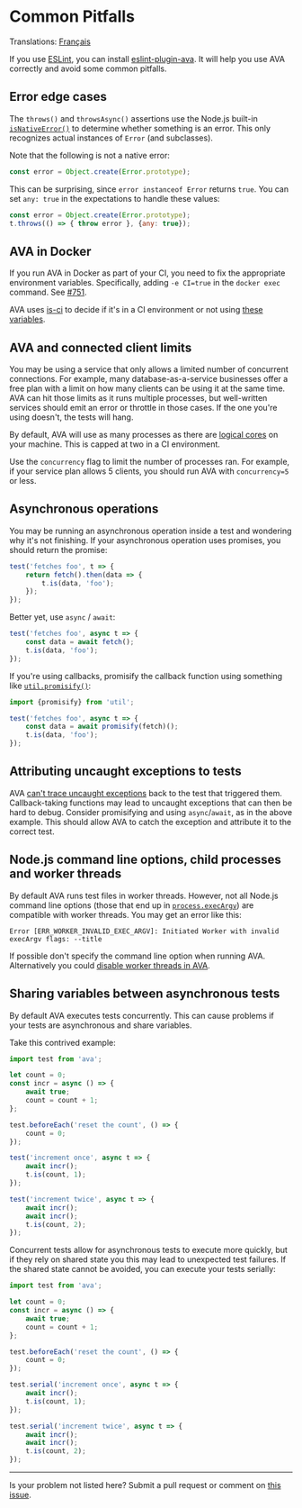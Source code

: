# Common Pitfalls

Translations: [Français](https://github.com/avajs/ava-docs/blob/main/fr_FR/docs/08-common-pitfalls.md)

If you use [ESLint](https://eslint.org), you can install [eslint-plugin-ava](https://github.com/avajs/eslint-plugin-ava). It will help you use AVA correctly and avoid some common pitfalls.

## Error edge cases

The `throws()` and `throwsAsync()` assertions use the Node.js built-in [`isNativeError()`](https://nodejs.org/api/util.html#utiltypesisnativeerrorvalue) to determine whether something is an error. This only recognizes actual instances of `Error` (and subclasses).

Note that the following is not a native error:

```js
const error = Object.create(Error.prototype);
```

This can be surprising, since `error instanceof Error` returns `true`. You can set `any: true` in the expectations to handle these values:

```js
const error = Object.create(Error.prototype);
t.throws(() => { throw error }, {any: true});
```

## AVA in Docker

If you run AVA in Docker as part of your CI, you need to fix the appropriate environment variables. Specifically, adding `-e CI=true` in the `docker exec` command. See [#751](https://github.com/avajs/ava/issues/751).

AVA uses [is-ci](https://github.com/watson/is-ci) to decide if it's in a CI environment or not using [these variables](https://github.com/watson/ci-info/blob/master/index.js).

## AVA and connected client limits

You may be using a service that only allows a limited number of concurrent connections. For example, many database-as-a-service businesses offer a free plan with a limit on how many clients can be using it at the same time. AVA can hit those limits as it runs multiple processes, but well-written services should emit an error or throttle in those cases. If the one you're using doesn't, the tests will hang.

By default, AVA will use as many processes as there are [logical cores](https://superuser.com/questions/1105654/logical-vs-physical-cpu-performance) on your machine. This is capped at two in a CI environment.

Use the `concurrency` flag to limit the number of processes ran. For example, if your service plan allows 5 clients, you should run AVA with `concurrency=5` or less.

## Asynchronous operations

You may be running an asynchronous operation inside a test and wondering why it's not finishing. If your asynchronous operation uses promises, you should return the promise:

```js
test('fetches foo', t => {
	return fetch().then(data => {
		t.is(data, 'foo');
	});
});
```

Better yet, use `async` / `await`:

```js
test('fetches foo', async t => {
	const data = await fetch();
	t.is(data, 'foo');
});
```

If you're using callbacks, promisify the callback function using something like [`util.promisify()`](https://nodejs.org/dist/latest/docs/api/util.html#util_util_promisify_original):

```js
import {promisify} from 'util';

test('fetches foo', async t => {
	const data = await promisify(fetch)();
	t.is(data, 'foo');
});
```

## Attributing uncaught exceptions to tests

AVA [can't trace uncaught exceptions](https://github.com/avajs/ava/issues/214) back to the test that triggered them. Callback-taking functions may lead to uncaught exceptions that can then be hard to debug. Consider promisifying and using `async`/`await`, as in the above example. This should allow AVA to catch the exception and attribute it to the correct test.

## Node.js command line options, child processes and worker threads

By default AVA runs test files in worker threads. However, not all Node.js command line options (those that end up in [`process.execArgv`](https://nodejs.org/api/process.html#processexecargv)) are compatible with worker threads. You may get an error like this:

```
Error [ERR_WORKER_INVALID_EXEC_ARGV]: Initiated Worker with invalid execArgv flags: --title
```

If possible don't specify the command line option when running AVA. Alternatively you could [disable worker threads in AVA](./06-configuration.md#options).

## Sharing variables between asynchronous tests

By default AVA executes tests concurrently. This can cause problems if your tests are asynchronous and share variables.

Take this contrived example:

```js
import test from 'ava';

let count = 0;
const incr = async () => {
	await true;
	count = count + 1;
};

test.beforeEach('reset the count', () => {
	count = 0;
});

test('increment once', async t => {
	await incr();
	t.is(count, 1);
});

test('increment twice', async t => {
	await incr();
	await incr();
	t.is(count, 2);
});
```

Concurrent tests allow for asynchronous tests to execute more quickly, but if they rely on shared state you this may lead to unexpected test failures. If the shared state cannot be avoided, you can execute your tests serially:

```js
import test from 'ava';

let count = 0;
const incr = async () => {
	await true;
	count = count + 1;
};

test.beforeEach('reset the count', () => {
	count = 0;
});

test.serial('increment once', async t => {
	await incr();
	t.is(count, 1);
});

test.serial('increment twice', async t => {
	await incr();
	await incr();
	t.is(count, 2);
});
```

---

Is your problem not listed here? Submit a pull request or comment on [this issue](https://github.com/avajs/ava/issues/404).
